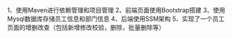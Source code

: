 1、使用Maven进行依赖管理和项目管理
2、前端页面使用Bootstrap搭建
3、使用Mysql数据库存储员工信息和部门信息
4、后端使用SSM架构
5、实现了一个员工页面的增删改查（包括新增修改校验，删除，批量删除等）
